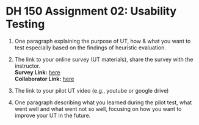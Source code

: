 # DH 150 Assignment 02: Usability Testing

1. One paragraph explaining the purpose of UT, how & what you want to test especially based on the findings of heuristic evaluation. 

2. The link to your online survey (UT materials), share the survey with the instructor. </br>
**Survey Link:** [here](hhttps://forms.gle/MZ4jRUtzhK9UpSk29)  </br>
**Collaborator Link:** [here](https://docs.google.com/forms/d/1_WVIZDwnlDsyBYa4u3PC2xC6J0hzxdiHv8mxJJGBl3w/edit?usp=sharing)    </br>

3. The link to your pilot UT video (e.g., youtube or google drive)
 
4. One paragraph describing what you learned during the pilot test, what went well and what went not so well, focusing on how you want to improve your UT in the future.

